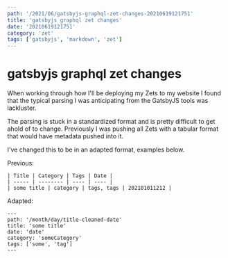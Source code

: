 ```yaml
---
path: '/2021/06/gatsbyjs-graphql-zet-changes-20210619121751'
title: 'gatsbyjs graphql zet changes'
date: '20210619121751'
category: 'zet'
tags: ['gatsbyjs', 'markdown', 'zet']
---
```


# gatsbyjs graphql zet changes
When working through how I'll be deploying my Zets to my website I found that the
typical parsing I was anticipating from the GatsbyJS tools was lackluster.

The parsing is stuck in a standardized format and is pretty difficult to get
ahold of to change. Previously I was pushing all Zets with a tabular format
that would have metadata pushed into it.

I've changed this to be in an adapted format, examples below.

Previous:
```
| Title | Category | Tags | Date |
| ----- | -------- | ---- | ---- |
| some title | category | tags, tags | 202101011212 |
```

Adapted:
```
---
path: '/month/day/title-cleaned-date'
title: 'some title'
date: 'date'
category: 'someCategory'
tags: ['some', 'tag']
---
```

